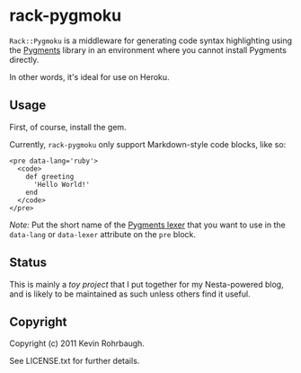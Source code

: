 # rack-pygmoku

`Rack::Pygmoku` is a middleware for generating code syntax highlighting using the
[Pygments](http://pygments.org/) library in an environment where you cannot
install Pygments directly.

In other words, it's ideal for use on Heroku.

## Usage

First, of course, install the gem.

Currently, `rack-pygmoku` only support Markdown-style code blocks, like
so:

    <pre data-lang='ruby'>
      <code>
        def greeting
          'Hello World!'
        end
      </code>
    </pre>

_Note:_ Put the short name of the
[Pygments lexer](http://pygments.org/docs/lexers/) that you want to use in the
`data-lang` or `data-lexer` attribute on the `pre` block.

## Status

This is mainly a _toy project_ that I put together for my Nesta-powered
blog, and is likely to be maintained as such unless others find it
useful.

## Copyright

Copyright (c) 2011 Kevin Rohrbaugh.

See LICENSE.txt for further details.

